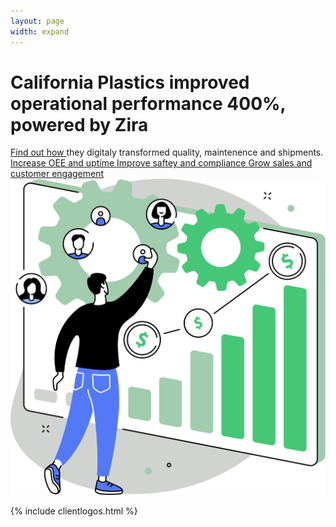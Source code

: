 ```yaml
---
layout: page
width: expand
---
```


<div class="uk-section">
        <div class="uk-container">
            <div class="uk-grid-match uk-child-width-1-2@m" uk-grid>
                <div class="uk-width-1-2@m uk-margin-auto uk-margin-auto-vertical">
                    <h1>California Plastics improved operational performance 400%, powered by Zira</h1>
                    <div class="uk-text-large uk-margin-small-top uk-margin-medium-bottom uk-text-lead"><a style="text-decoration: underline;" href="#">Find out how </a>they digitaly transformed quality, maintenence and shipments.</div>
                    <a class="uk-link-heading uk-margin-small-bottom" uk-icon="icon:  chevron-double-right" href="#">Increase OEE and uptime </a>
                    <a class="uk-link-heading uk-margin-small-bottom" uk-icon="icon:  chevron-double-right" href="#">Improve saftey and compliance </a>
                    <a class="uk-link-heading uk-margin-small-bottom" uk-icon="icon:  chevron-double-right" href="#">Grow sales and customer engagement </a>    
                </div>
                <div>
                    <img src="/uploads/zira_frontpage_image.svg">
                </div>
            </div>
        </div>
</div>

 {% include clientlogos.html %}
